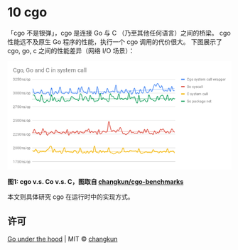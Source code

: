 # 10 cgo

「cgo 不是银弹」，cgo 是连接 Go 与 C （乃至其他任何语言）之间的桥梁。
cgo 性能远不及原生 Go 程序的性能，执行一个 cgo 调用的代价很大。
下图展示了 cgo, go, c 之间的性能差异（网络 I/O 场景）：

![](../images/cgo-go-c.png)

**图1: cgo v.s. Co v.s. C，图取自 [changkun/cgo-benchmarks](https://github.com/changkun/cgo-benchmarks)**

本文则具体研究 cgo 在运行时中的实现方式。

## 许可

[Go under the hood](https://github.com/changkun/go-under-the-hood) | MIT &copy; [changkun](https://changkun.de)